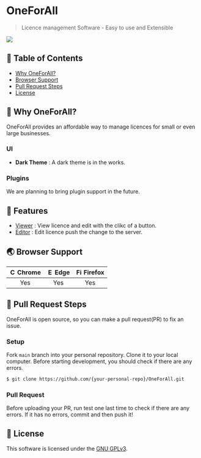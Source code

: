 # OneForAll

> Licence management Software - Easy to use and Extensible

<img src="![image](https://user-images.githubusercontent.com/101731147/158679084-abd69aa5-78a3-4122-b443-1fa2a2d82325.png)" />


## 🚩 Table of Contents

- [Why OneForAll?](#-why-oneforall)
- [Browser Support](#-browser-support)
- [Pull Request Steps](#-pull-request-steps)
- [License](#-license)


## 🤖 Why OneForAll?

OneForAll provides an affordable way to manage licences for small or even large businesses.

### UI

* **Dark Theme** : A dark theme is in the works.

### Plugins

We are planning to bring plugin support in the future.

## 🎨 Features

* [Viewer](![image](https://user-images.githubusercontent.com/101731147/158681174-ea3bbf52-c300-453e-a915-737474b33cd2.png)) : View licence and edit with the clikc of a button.
* [Editor](![image](https://user-images.githubusercontent.com/101731147/158681512-c8839553-28e2-41d7-92e1-43a78b786bd4.png)) : Edit licence push the change to the server.

## 🌏 Browser Support

| <img src="https://user-images.githubusercontent.com/1215767/34348387-a2e64588-ea4d-11e7-8267-a43365103afe.png" alt="Chrome" width="16px" height="16px" /> Chrome | <img src="https://user-images.githubusercontent.com/1215767/34348380-93e77ae8-ea4d-11e7-8696-9a989ddbbbf5.png" alt="Edge" width="16px" height="16px" /> Edge | <img src="https://user-images.githubusercontent.com/1215767/34348383-9e7ed492-ea4d-11e7-910c-03b39d52f496.png" alt="Firefox" width="16px" height="16px" /> Firefox |
| :---------: | :---------: | :---------: |
| Yes | Yes | Yes |


## 🔧 Pull Request Steps

OneForAll is open source, so you can make a pull request(PR) to fix an issue. 

### Setup

Fork `main` branch into your personal repository. Clone it to your local computer. Before starting development, you should check if there are any errors.

```sh
$ git clone https://github.com/{your-personal-repo}/OneForAll.git
```

### Pull Request

Before uploading your PR, run test one last time to check if there are any errors. If it has no errors, commit and then push it!

## 📜 License

This software is licensed under the [GNU GPLv3](https://github.com/FUH22860/OneForAll/LICENSE.md).

